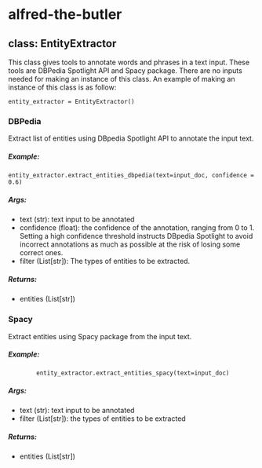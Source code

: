 # alfred-the-butler
## class: EntityExtractor
This class gives tools to annotate words and phrases in a text input. These tools are DBPedia Spotlight API and Spacy package. There are no inputs needed for making an instance of this class. An example of making an instance of this class is as follow:
```
entity_extractor = EntityExtractor()
```
### DBPedia
Extract list of entities using DBpedia Spotlight API to annotate the input text. 
##### Example: 
```
entity_extractor.extract_entities_dbpedia(text=input_doc, confidence = 0.6)
```
##### Args:
- text (str): text input to be annotated
- confidence (float): the confidence of the annotation, ranging from 0 to 1. Setting a high confidence threshold instructs DBpedia Spotlight to avoid incorrect annotations as much as possible at the risk of losing some correct ones.
- filter (List[str]): The types of entities to be extracted.
##### Returns:
- entities (List[str])
### Spacy
Extract entities using Spacy package from the input text.
##### Example:
```
        entity_extractor.extract_entities_spacy(text=input_doc)
```
##### Args:
- text (str): text input to be annotated
- filter (List[str]): the types of entities to be extracted
##### Returns:
- entities (List[str])
